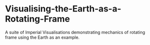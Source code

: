 # Visualising-the-Earth-as-a-Rotating-Frame
A suite of Imperial Visualisations demonstrating mechanics of rotating frame using the Earth as an example.
